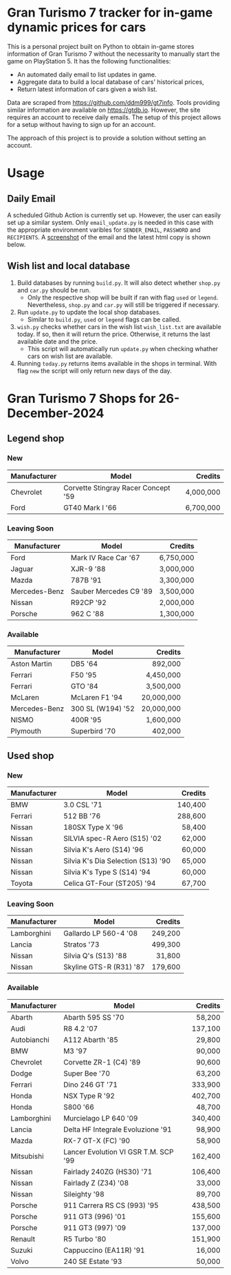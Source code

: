 # Gran Turismo 7 tracker for in-game dynamic prices for cars

This is a personal project built on Python to obtain in-game stores information of Gran Turismo 7 without the necessarity to manually start the game on PlayStation 5. It has the following functionalities:

- An automated daily email to list updates in game.
- Aggregate data to build a local database of cars' historical prices,
- Return latest information of cars given a wish list.

Data are scraped from https://github.com/ddm999/gt7info. Tools providing similar information are available on https://gtdb.io. However, the site requires an account to receive daily emails. The setup of this project allows for a setup without having to sign up for an account.

The approach of this project is to provide a solution without setting an account.

# Usage

## Daily Email

A scheduled Github Action is currently set up. However, the user can easily set up a similar system. Only `email_update.py` is needed in this case with the appropriate environment varibles for `SENDER_EMAIL`, `PASSWORD` and `RECIPIENTS`. A [screenshot](https://raw.githubusercontent.com/marcohoucheng/Gran-Turismo-7-Price-Tracker/main/data/email_screenshot.png) of the email and the latest html copy is shown below.

## Wish list and local database

1. Build databases by running `build.py`. It will also detect whether `shop.py` and `car.py` should be run.
    - Only the respective shop will be built if ran with flag `used` or `legend`. Nevertheless, `shop.py` and `car.py` will still be triggered if necessary.
2. Run `update.py` to update the local shop databases.
    - Similar to `build.py`, `used` or `legend` flags can be called.
3. `wish.py` checks whether cars in the wish list `wish_list.txt` are available today. If so, then it will return the price. Otherwise, it returns the last available date and the price.
    - This script will automatically run `update.py` when checking whather cars on wish list are available.
4. Running `today.py` returns items available in the shops in terminal. With flag `new` the script will only return new days of the day.


# Gran Turismo 7 Shops for 26-December-2024



## Legend shop

### New
 | Manufacturer | Model | Credits |
 | --- | --- | --: |
|Chevrolet|Corvette Stingray Racer Concept '59|4,000,000|
|Ford|GT40 Mark I '66|6,700,000|

### Leaving Soon
 | Manufacturer | Model | Credits |
 | --- | --- | --: |
|Ford|Mark IV Race Car '67|6,750,000|
|Jaguar|XJR-9 '88|3,000,000|
|Mazda|787B '91|3,300,000|
|Mercedes-Benz|Sauber Mercedes C9 '89|3,500,000|
|Nissan|R92CP '92|2,000,000|
|Porsche|962 C '88|1,300,000|

### Available
 | Manufacturer | Model | Credits |
 | --- | --- | --: |
|Aston Martin|DB5 '64|892,000|
|Ferrari|F50 '95|4,450,000|
|Ferrari|GTO '84|3,500,000|
|McLaren|McLaren F1 '94|20,000,000|
|Mercedes-Benz|300 SL (W194) '52|20,000,000|
|NISMO|400R '95|1,600,000|
|Plymouth|Superbird '70|402,000|


## Used shop

### New
 | Manufacturer | Model | Credits |
 | --- | --- | --: |
|BMW|3.0 CSL '71|140,400|
|Ferrari|512 BB '76|288,600|
|Nissan|180SX Type X '96|58,400|
|Nissan|SILVIA spec-R Aero (S15) '02|62,000|
|Nissan|Silvia K's Aero (S14) '96|60,000|
|Nissan|Silvia K's Dia Selection (S13) '90|65,000|
|Nissan|Silvia K's Type S (S14) '94|60,000|
|Toyota|Celica GT-Four (ST205) '94|67,700|

### Leaving Soon
 | Manufacturer | Model | Credits |
 | --- | --- | --: |
|Lamborghini|Gallardo LP 560-4 '08|249,200|
|Lancia|Stratos '73|499,300|
|Nissan|Silvia Q's (S13) '88|31,800|
|Nissan|Skyline GTS-R (R31) '87|179,600|

### Available
 | Manufacturer | Model | Credits |
 | --- | --- | --: |
|Abarth|Abarth 595 SS '70|58,200|
|Audi|R8 4.2 '07|137,100|
|Autobianchi|A112 Abarth '85|29,800|
|BMW|M3 '97|90,000|
|Chevrolet|Corvette ZR-1 (C4) '89|90,600|
|Dodge|Super Bee '70|63,200|
|Ferrari|Dino 246 GT '71|333,900|
|Honda|NSX Type R '92|402,700|
|Honda|S800 '66|48,700|
|Lamborghini|Murcielago LP 640 '09|340,400|
|Lancia|Delta HF Integrale Evoluzione '91|98,900|
|Mazda|RX-7 GT-X (FC) '90|58,900|
|Mitsubishi|Lancer Evolution VI GSR T.M. SCP '99|162,400|
|Nissan|Fairlady 240ZG (HS30) '71|106,400|
|Nissan|Fairlady Z (Z34) '08|33,000|
|Nissan|Sileighty '98|89,700|
|Porsche|911 Carrera RS CS (993) '95|438,500|
|Porsche|911 GT3 (996) '01|155,600|
|Porsche|911 GT3 (997) '09|137,000|
|Renault|R5 Turbo '80|151,900|
|Suzuki|Cappuccino (EA11R) '91|16,000|
|Volvo|240 SE Estate '93|50,000|
